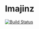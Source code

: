 # Imajinz

[![Build Status](https://travis-ci.org/MFQ/imajinz.svg?branch=develop)](https://travis-ci.org/MFQ/imajinz)
